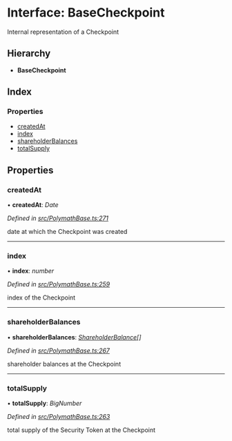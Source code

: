 # Interface: BaseCheckpoint

Internal representation of a Checkpoint

## Hierarchy

- **BaseCheckpoint**

## Index

### Properties

- [createdAt](_polymathbase_.basecheckpoint.md#createdat)
- [index](_polymathbase_.basecheckpoint.md#index)
- [shareholderBalances](_polymathbase_.basecheckpoint.md#shareholderbalances)
- [totalSupply](_polymathbase_.basecheckpoint.md#totalsupply)

## Properties

### createdAt

• **createdAt**: _Date_

_Defined in [src/PolymathBase.ts:271](https://github.com/PolymathNetwork/polymath-sdk/blob/d34930f/src/PolymathBase.ts#L271)_

date at which the Checkpoint was created

---

### index

• **index**: _number_

_Defined in [src/PolymathBase.ts:259](https://github.com/PolymathNetwork/polymath-sdk/blob/d34930f/src/PolymathBase.ts#L259)_

index of the Checkpoint

---

### shareholderBalances

• **shareholderBalances**: _[ShareholderBalance](_types_index_.shareholderbalance.md)[]_

_Defined in [src/PolymathBase.ts:267](https://github.com/PolymathNetwork/polymath-sdk/blob/d34930f/src/PolymathBase.ts#L267)_

shareholder balances at the Checkpoint

---

### totalSupply

• **totalSupply**: _BigNumber_

_Defined in [src/PolymathBase.ts:263](https://github.com/PolymathNetwork/polymath-sdk/blob/d34930f/src/PolymathBase.ts#L263)_

total supply of the Security Token at the Checkpoint
